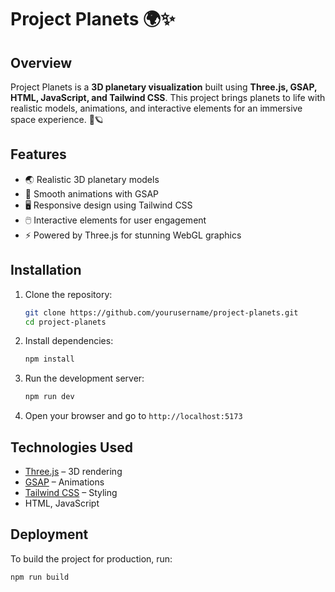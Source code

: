 # Project Planets 🌍✨

## Overview
Project Planets is a **3D planetary visualization** built using **Three.js, GSAP, HTML, JavaScript, and Tailwind CSS**. This project brings planets to life with realistic models, animations, and interactive elements for an immersive space experience. 🚀🪐

## Features
- 🌏 Realistic 3D planetary models
- 🎥 Smooth animations with GSAP
- 🖥️ Responsive design using Tailwind CSS
- 🖱️ Interactive elements for user engagement
- ⚡ Powered by Three.js for stunning WebGL graphics

## Installation
1. Clone the repository:
   ```sh
   git clone https://github.com/yourusername/project-planets.git
   cd project-planets
   ```
2. Install dependencies:
   ```sh
   npm install
   ```
3. Run the development server:
   ```sh
   npm run dev
   ```
4. Open your browser and go to `http://localhost:5173`

## Technologies Used
- [Three.js](https://threejs.org/) – 3D rendering
- [GSAP](https://greensock.com/gsap/) – Animations
- [Tailwind CSS](https://tailwindcss.com/) – Styling
- HTML, JavaScript

## Deployment
To build the project for production, run:
```sh
npm run build
```


